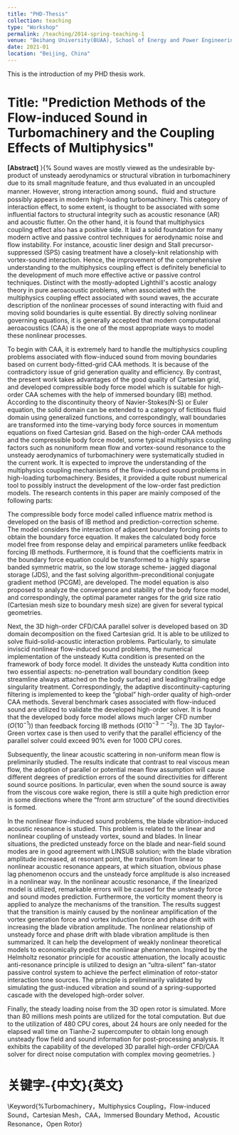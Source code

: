```yaml
---
title: "PHD-Thesis"
collection: teaching
type: "Workshop"
permalink: /teaching/2014-spring-teaching-1
venue: "Beihang University(BUAA), School of Energy and Power Engineering"
date: 2021-01
location: "Beijing, China"
---
```


This is the introduction of my PHD thesis work. 

Title: "Prediction Methods of the Flow-induced Sound in Turbomachinery and the Coupling Effects of Multiphysics"
======
**[Abstract]** 
}{%
  Sound waves are mostly viewed as the undesirable by-product of unsteady aerodynamics or structural vibration in turbomachinery due to its small magnitude feature, and thus evaluated in an uncoupled manner. However, strong interaction among sound、fluid and structure possibly appears in modern high-loading turbomachinery. This category of interaction effect, to some extent, is thought to be associated with some influential factors to structural integrity such as acoustic resonance (AR) and acoustic flutter. On the other hand, it is found that multiphysics coupling effect also has a positive side. It laid a solid foundation for many modern active and passive control techniques for aerodynamic noise and flow instability. For instance, acoustic liner design and Stall precursor-suppressed (SPS) casing treatment have a closely-knit relationship with vortex-sound interaction. Hence, the improvement of the comprehensive understanding to the multiphysics coupling effect is definitely beneficial to the development of much more effective active or passive control techniques. Distinct with the mostly-adopted Lighthill's acostic analogy theory in pure aeroacoustic problems, when associated with the multiphysics coupling effect associated with sound waves, the accurate description of the nonlinear processes of sound interacting with fluid and moving solid boundaries is quite essential. By directly solving nonlinear governing equations, it is generally accepted that modern computational aeroacoustics (CAA) is the one of the most appropriate ways to model these nonlinear processes. 
  
  To begin with CAA, it is extremely hard to handle the multiphysics coupling problems associated with flow-induced sound from moving boundaries based on current body-fitted-grid CAA methods. It is because of the contradictory issue of grid generation quality and efficiency. By contrast, the present work takes advantages of the good quality of Cartesian grid, and developed compressible body force model which is suitable for high-order CAA schemes with the help of immersed boundary (IB) method. According to the discontinuity theory of Navier-Stokes(N-S) or Euler equation, the solid domain can be extended to a category of fictitious fluid domain using generalized functions, and correspondingly, wall boundaries are transformed into the time-varying body force sources in momentum equations on fixed Cartesian grid. Based on the high-order CAA methods and the compressible body force model, some typical multiphysics coupling factors such as nonuniform mean flow and vortex-sound resonance to the unsteady aerodynamics of turbomachinery were systematically studied in the current work. It is expected to improve the understanding of the multiphysics coupling mechanisms of the flow-induced sound problems in high-loading turbomachinery. Besides, it provided a quite robust numerical tool to possibly instruct the development of the low-order fast prediction models. The research contents in this paper are mainly composed of the following parts: 
  
  The compressible body force model called influence matrix method is developed on the basis of IB method and prediction-correction scheme. The model considers the interaction of adjacent boundary forcing points to obtain the boundary force equation. It makes the calculated body force model free from response delay and empirical parameters unlike feedback forcing IB methods. Furthermore, it is found that the coefficients matrix in the boundary force equation could be transformed to a highly sparse banded symmetric matrix, so the low storage scheme- jagged diagonal storage (JDS), and the fast solving algorithm-preconditional conjugate gradient method (PCGM), are developed. The model equation is also proposed to analyze the convergence and stability of the body force model, and correspondingly, the optimal parameter ranges for the grid size ratio (Cartesian mesh size to boundary mesh size) are given for several typical geometries. 
  
  Next, the 3D high-order CFD/CAA parallel solver is developed based on 3D domain decomposition on the fixed Cartesian grid. It is able to be utilized to solve fluid-solid-acoustic interaction problems. Particularly, to simulate inviscid nonlinear flow-induced sound problems, the numerical implementation of the unsteady Kutta condition is presented on the framework of body force model. It divides the unsteady Kutta condition into two essential aspects: no-penetration wall boundary condition (keep streamline always attached on the body surface) and leading/trailing edge singularity treatment. Correspondingly, the adaptive discontinuity-capturing filtering is implemented to keep the “global” high-order quality of high-order CAA methods. Several benchmark cases associated with flow-induced sound are utilized to validate the developed high-order solver. It is found that the developed body force model allows much larger CFD number $(O(10^{-1}))$ than feedback forcing IB methods $(O(10^{-3 \sim -2}))$. The 3D Taylor-Green vortex case is then used to verify that the parallel efficiency of the parallel solver could exceed $90\%$ even for 1000 CPU cores. 
  
  Subsequently, the linear acoustic scattering in non-uniform mean flow is preliminarily studied. The results indicate that contrast to real viscous mean flow, the adoption of parallel or potential mean flow assumption will cause different degrees of prediction errors of the sound directivities for different sound source positions. In particular, even when the sound source is away from the viscous core wake region, there is still a quite high prediction error in some directions where the “front arm structure” of the sound directivities is formed. 
  
  In the nonlinear flow-induced sound problems, the blade vibration-induced acoustic resonance is studied. This problem is related to the linear and nonlinear coupling of unsteady vortex, sound and blades. In linear situations, the predicted unsteady force on the blade and near-field sound modes are in good agreement with LINSUB solution; with the blade vibration amplitude increased, at resonant point, the transition from linear to nonlinear acoustic resonance appears, at which situation, obvious phase lag phenomenon occurs and the unsteady force amplitude is also increased in a nonlinear way. In the nonlinear acoustic resonance, if the linearized model is utilized, remarkable errors will be caused for the unsteady force and sound modes prediction. Furthermore, the vorticity moment theory is applied to analyze the mechanisms of the transition. The results suggest that the transition is mainly caused by the nonlinear amplification of the vortex generation force and vortex induction force and phase drift with increasing the blade vibration amplitude. The nonlinear relationship of unsteady force and phase drift with blade vibration amplitude is then summarized. It can help the development of weakly nonlinear theoretical models to economically predict the nonlinear phenomenon. Inspired by the Helmholtz resonator principle for acoustic attenuation, the locally acoustic anti-resonance principle is utilized to design an “ultra-silent” fan-stator passive control system to achieve the perfect elimination of rotor-stator interaction tone sources. The principle is preliminarily validated by simulating the gust-induced vibration and sound of a spring-supported cascade with the developed high-order solver. 
  
  Finally, the steady loading noise from the 3D open rotor is simulated. More than 80 millions mesh points are utilized for the total computation. But due to the utilization of 480 CPU cores, about 24 hours are only needed for the elapsed wall time on Tianhe-2 supercomputer to obtain long enough unsteady flow field and sound information for post-processing analysis. It exhibits the capability of the developed 3D parallel high-order CFD/CAA solver for direct noise computation with complex moving geometries. 
}
# 关键字-{中文}{英文}
\Keyword{%Turbomachinery，Multiphysics Coupling，Flow-induced Sound，Cartesian Mesh，CAA，Immersed Boundary Method，Acoustic Resonance，Open Rotor}
